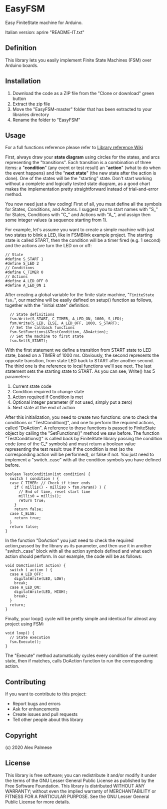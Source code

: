 # EasyFSM
Easy FiniteState machine for Arduino.

Italian version: aprire "README-IT.txt"
## Definition
This library lets you easily implement Finite State Machines (FSM) over Arduino boards.
## Installation
1) Download the code as a ZIP file from the "Clone or download" green button
2) Extract the zip file
3) Move the "EasyFSM-master" folder that has been extracted to your libraries directory
4) Rename the folder to "EasyFSM"
## Usage
For a full functions reference please refer to [Library reference Wiki](https://github.com/dotto59/EasyFSM/wiki/Library-Reference)

First, always draw your **state diagram** using circles for the states, and arcs representing the "transitions". Each transition is a combination of three items: a "**condition**" (any event or test result) an "**action**" (what to do when the event happens) and the "**next state**" (the new state after the action is done). One of the states will be the "starting" state. Don't start working without a complete and logically tested state diagram, as a good chart makes the implementation pretty straightforward instead of trial-and-error method.

You now need just a few coding! First of all, you must define all the symbols for States, Conditions, and Actions. I suggest you to start names with "S_" for States, Conditions with "C_" and Actions with "A_", and assign then some integer values (a sequence starting from 1).

For example, let's assume you want to create a simple machine with just two states to blink a LED, like in FSMBlink example project. The starting state is called START, then the condition will be a timer fired (e.g. 1 second) and the actions are turn the LED on or off:
```
// State
#define S_START 1
#define S_LED 2
// Conditions
#define C_TIMER 0
// Actions
#define A_LED_OFF 0
#define A_LED_ON 1
```
After creating a global variable for the finite state machine, "``FiniteState fsm;``", our machine will be easily defined on setup() function as follows, together with the "initial state" definition:
```
  // State definitions
  fsm.Write(S_START, C_TIMER, A_LED_ON, 1000, S_LED);
  fsm.Write(S_LED, ELSE, A_LED_OFF, 1000, S_START);
  // Set the callback functions
  fsm.SetFunctions(&TestCondition, &DoAction);
  // Set the machine to first state
  fsm.Set(S_START);
```
With the first statement we define a transition from START state to LED state, based on a TIMER of 1000 ms. Obviously, the second represents the opposite transition, from state LED back to START after another second. The third one is the reference to local functions we'll see next. The last statement sets the starting state to START.
As you can see, Write() has 5 parameters:
1) Current state code
2) Condition required to change state
3) Action required if Condition is met
4) Optional integer parameter (if not used, simply put a zero)
5) Next state at the end of action

After this initialization, you need to create two functions: one to check the conditions or "TestCondition()", and one to perform the required actions, called "DoAction". A reference to those functions is passed to FiniteState object by calling the "SetFunctions()" method we saw before.
The function "TestConditions()" is called back by FiniteState library passing the condition code (one of the C_* symbols) and must  return a boolean value representing the test result: true if the condition is met (so the corresponding action will be performed), or false if not. You just need to implement a "switch..case" with all the condition symbols you have defined before.
```
boolean TestCondition(int condition) {
  switch ( condition ) {
  case C_TIMER: // Check if timer ends
    if ( millis() - millis0 > fsm.Param() ) {
      // End of time, reset start time
      millis0 = millis();
      return true;
    }
    return false;
  case C_ELSE:
    return true;
  }
  return false;
}
```
In the function "DoAction" you just need to check the required action,passed by the library as its parameter, and then use it in another "switch..case" block with all the action symbols defined and what each action should perform.
In our example, the code will be as follows:
```
void DoAction(int action) {
  switch ( action ) {
  case A_LED_OFF:
    digitalWrite(LED, LOW);
    break;
  case A_LED_ON:
    digitalWrite(LED, HIGH);
    break;
  }
  return;
}
```
Finally, your loop() cycle will be pretty simple and identical for almost any project using FSM:
```
void loop() {
  // State execution
  fsm.Execute();
}
```
The "Execute" method automatically cycles every condition of the current state, then if matches, calls DoAction function to run the corresponding action.

## Contributing
If you want to contribute to this project:
* Report bugs and errors
* Ask for enhancements
* Create issues and pull requests
* Tell other people about this library
## Copyright
(c) 2020 Alex Palmese
## License
This library is free software; you can redistribute it and/or modify it under the terms of the GNU Lesser General Public License as published by the Free Software Foundation.
This library is distributed WITHOUT ANY WARRANTY; without even the implied warranty of MERCHANTABILITY or FITNESS FOR A PARTICULAR PURPOSE.  See the GNU Lesser General Public License for more details. 
